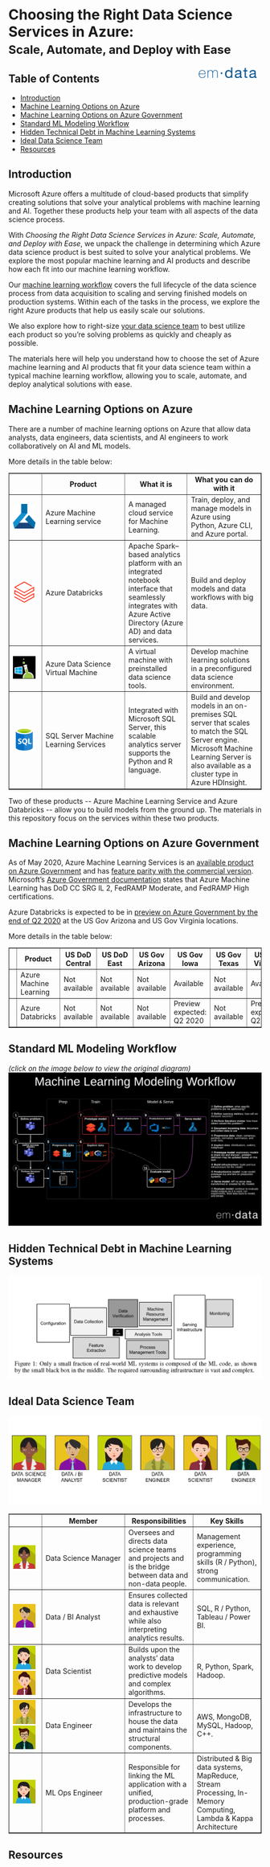 # Choosing the Right Data Science Services in Azure: <small><br>Scale, Automate, and Deploy with Ease</small>

<a href="https://emdata.ai"><img src="https://raw.githubusercontent.com/emdata-design/azure-data-science/master/assets/images/logo_emdata_300_blue.png" alt="emdata logo" align="right" width="115" vspace="1" hspace="10" /></a>

## Table of Contents
- [Introduction](#Introduction)
- [Machine Learning Options on Azure](#Machine-Learning-Options-on-Azure)
- [Machine Learning Options on Azure Government](#Machine-Learning-Options-on-Azure-Government)
- [Standard ML Modeling Workflow](#Standard-ML-Modeling-Workflow)
- [Hidden Technical Debt in Machine Learning Systems](#Hidden-Technical-Debt-in-Machine-Learning-Systems)
- [Ideal Data Science Team](#Ideal-Data-Science-Team)
- [Resources](#Resources)

<!-- Add axios -->
<script>


await fetch("https://azure.microsoft.com/en-us/global-infrastructure/services/get-async/", {
    "credentials": "include",
    "headers": {
        "Accept": "*/*",
        "Accept-Language": "en-US,en;q=0.5",
        "Content-Type": "application/x-www-form-urlencoded; charset=UTF-8",
        "X-Requested-With": "XMLHttpRequest"
    },
    "referrer": "https://azure.microsoft.com/en-us/global-infrastructure/services/?products=databricks&regions=usgov-non-regional,us-dod-central,us-dod-east,usgov-arizona,usgov-iowa,usgov-texas,usgov-virginia",
    "body": "RegionSlugs%5B%5D=usgov-non-regional&RegionSlugs%5B%5D=us-dod-central&RegionSlugs%5B%5D=us-dod-east&RegionSlugs%5B%5D=usgov-arizona&RegionSlugs%5B%5D=usgov-iowa&RegionSlugs%5B%5D=usgov-texas&RegionSlugs%5B%5D=usgov-virginia&ProductSlugs%5B%5D=databricks",
    "method": "POST",
    "mode": "cors"
}).then(function (response) {
	// The API call was successful
	return response.text();
}).then(function (html) {
	// This is the HTML from our response as a text string
	console.log(html);
}).catch(function (err) {
	// There was an error
	console.warn('Something went wrong.', err);
});
</script>

## Introduction
Microsoft Azure offers a multitude of cloud-based products that simplify creating solutions that solve your analytical problems with machine learning and AI. Together these products help your team with all aspects of the data science process.

With _Choosing the Right Data Science Services in Azure: Scale, Automate, and Deploy with Ease_, we unpack the challenge in determining which Azure data science product is best suited to solve your analytical problems. We explore the most popular machine learning and AI products and describe how each fit into our machine learning workflow.

Our <a href="https://www.lucidchart.com/documents/embeddedchart/acf9aa5d-a85f-4786-bf56-e49a88a63bac" target="_blank">machine learning workflow</a>
covers the full lifecycle of the data science process from data acquisition to scaling and serving finished models on production systems. Within each of the tasks in the process, we explore the right Azure products that help us easily scale our solutions.

We also explore how to right-size <a href="https://raw.githubusercontent.com/emdata-design/azure-data-science/master/assets/Ideal%20Data%20Science%20Team.png" target="_blank">your data science team</a> to best utilize each product so you’re solving problems as quickly and cheaply as possible.

The materials here will help you understand how to choose the set of Azure machine learning and AI products that fit your data science team within a typical machine learning workflow, allowing you to scale, automate, and deploy analytical solutions with ease.

##  Machine Learning Options on Azure
There are a number of machine learning options on Azure that allow data analysts, data engineers, data scientists, and AI engineers to work collaboratively on AI and ML models. 

More details in the table below:
<table cellspacing=0 border=1>
    <thead>
        <tr>
            <th width="50px"></th>
            <th width="150px">Product</th>
            <th min-width="50px">What it is</th>
            <th min-width="50px">What you can do with it</th>
        </tr>
    </thead>
    <tbody>
        <tr>
            <td><img src="assets/images/AML.png" width="45px"/></td>
            <td width="150px">Azure Machine Learning service</td>
            <td min-width="50px">A managed cloud service for Machine Learning.</td>
            <td min-width="50px">Train, deploy, and manage models in Azure using Python, Azure CLI, and Azure portal.</td>
        </tr>
        <tr>
            <td><img src="assets/images/Databricks.png" width="45px"/></td>
            <td width="150px">Azure Databricks</td>
            <td min-width="50px">Apache Spark–based analytics platform with an integrated notebook interface that seamlessly integrates with Azure Active Directory (Azure AD) and data services.</td>
            <td min-width="50px">Build and deploy models and data workflows with big data.</td>
        </tr>
        <tr>
            <td><img src="assets/images/DSVM.png" width="45px"/></td>
            <td width="150px">Azure Data Science Virtual Machine</td>
            <td min-width="50px">A virtual machine with preinstalled data science tools.</td>
            <td min-width="50px">Develop machine learning solutions in a preconfigured data science environment.</td>
        </tr>
        <tr>
            <td><img src="assets/images/SQL.png" width="45px"/></td>
            <td width="150px">SQL Server Machine Learning Services</td>
            <td min-width="50px">Integrated with Microsoft SQL Server, this scalable analytics server supports the Python and R language.</td>
            <td min-width="50px">Build and develop models in an on-premises SQL server that scales to match the SQL Server engine. Microsoft Machine Learning Server is also available as a cluster type in Azure HDInsight.</td>
        </tr>
    </tbody>
</table>

Two of these products -- Azure Machine Learning Service and Azure Databricks -- allow you to build models from the ground up. The materials in this repository focus on the services within these two products.

##  Machine Learning Options on Azure Government
As of May 2020, Azure Machine Learning Services is an [available product on Azure Government](https://azure.microsoft.com/en-us/global-infrastructure/services/?products=machine-learning-service&regions=usgov-non-regional,us-dod-central,us-dod-east,usgov-arizona,usgov-iowa,usgov-texas,usgov-virginia) and has [feature parity with the commercial version](https://devblogs.microsoft.com/azuregov/azure-government-releases-40-new-services-nearing-parity-with-azure-commercial/). Microsoft’s [Azure Government documentation](https://docs.microsoft.com/en-us/azure/azure-government/compliance/azure-services-in-fedramp-auditscope#azure-public-services-by-audit-scope) states that Azure Machine Learning has DoD CC SRG IL 2, FedRAMP Moderate, and FedRAMP High certifications.

Azure Databricks is expected to be in [preview on Azure Government by the end of Q2 2020](https://azure.microsoft.com/en-us/global-infrastructure/services/?products=databricks&regions=usgov-non-regional,us-dod-central,us-dod-east,usgov-arizona,usgov-iowa,usgov-texas,usgov-virginia) at the US Gov Arizona and US Gov Virginia locations.

More details in the table below:
<table cellspacing=0 border=1>
    <thead>
        <tr>
            <th width="50px"></th>
            <th width="150px">Product</th>
            <th min-width="50px">US DoD Central</th>
            <th min-width="50px">US DoD East</th>
            <th min-width="50px">US Gov Arizona</th>
            <th min-width="50px">US Gov Iowa</th>
            <th min-width="50px">US Gov Texas</th>
            <th min-width="50px">US Gov Virginia</th>
        </tr>
    </thead>
    <tbody>
        <tr>
            <td><img src="assets/images/AML.png" width="45px"/></td>
            <td width="150px">Azure Machine Learning</td>
            <td min-width="50px">Not available</td>
            <td min-width="50px">Not available</td>
            <td min-width="50px">Not available</td>
            <td min-width="50px">Available</td>
            <td min-width="50px">Not available</td>
            <td min-width="50px">Available</td>
        </tr>
        <tr>
            <td><img src="assets/images/Databricks.png" width="45px"/></td>
            <td width="150px">Azure Databricks </td>
            <td min-width="50px">Not available</td>
            <td min-width="50px">Not available</td>
            <td min-width="50px">Not available</td>
            <td min-width="50px">Preview expected: Q2 2020</td>
            <td min-width="50px">Not available</td>
            <td min-width="50px">Preview expected: Q2 2020</td>
        </tr>
    </tbody>
</table>

##  Standard ML Modeling Workflow
_(click on the image below to view the original diagram)_
[![Machine learning workflow](https://raw.githubusercontent.com/emdata-design/azure-data-science/master/assets/Standard%20ML%20Modeling%20Workflow.png)](https://www.lucidchart.com/documents/embeddedchart/acf9aa5d-a85f-4786-bf56-e49a88a63bac)

##  Hidden Technical Debt in Machine Learning Systems
![Hidden Technical Debt in Machine Learning Systems](https://raw.githubusercontent.com/emdata-design/azure-data-science/master/assets/Hidden%20Technical%20Debt%20in%20Machine%20Learning%20Systems.png)

##  Ideal Data Science Team
![Ideal Data Science Team](https://raw.githubusercontent.com/emdata-design/azure-data-science/master/assets/Ideal%20Data%20Science%20Team.png)

<table cellspacing=0 border=1>
    <thead>
        <tr>
            <th width="50px"></th>
            <th width="150px">Member</th>
            <th min-width="50px">Responsibilities</th>
            <th min-width="50px">Key Skills</th>
        </tr>
    </thead>
    <tr>
        <td><img src="assets/images/Project_Manager.jpg" width="45px"/></td>
        <td width="150px">Data Science Manager</td>
        <td min-width="50px">Oversees and directs data science teams and projects and is the bridge between data and non-data people.</td>
        <td min-width="50px">Management experience, programming skills (R / Python), strong communication.</td>
    </tr>
    <tr>
        <td><img src="assets/images/Data_BI_Analyst.jpg" width="45px"/></td>
        <td width="150px">Data / BI Analyst</td>
        <td min-width="50px">Ensures collected data is relevant and exhaustive while also interpreting analytics results.</td>
        <td min-width="50px">SQL, R / Python, Tableau / Power BI.</td>
    </tr>
    <tr>
        <td>
            <img src="assets/images/Data_Scientist_1.jpg" width="45px"/>
            <img src="assets/images/Data_Scientist_2.jpg" width="45px"/>
        </td>
        <td width="150px">Data Scientist</td>
        <td min-width="50px">Builds upon the analysts’ data work to develop predictive models and complex algorithms.</td>
        <td min-width="50px">R, Python, Spark, Hadoop.</td>
    </tr>
    <tr>
        <td>
            <img src="assets/images/Data_Engineer_1.jpg" width="45px"/>
            <img src="assets/images/Data_Engineer_2.jpg" width="45px"/>
        </td>
        <td width="150px">Data Engineer</td>
        <td min-width="50px">Develops the infrastructure to house the data and maintains the structural components.</td>
        <td min-width="50px">AWS, MongoDB, MySQL, Hadoop, C++.</td>
    </tr>
    <tr>
        <td><img src="assets/images/Data_Scientist_1.jpg" width="45px"/></td>
        <td min-width="50px">ML Ops Engineer</td>
        <td min-width="50px">Responsible for linking the ML application with a unified, production-grade platform and processes.</td>
        <td min-width="50px">Distributed & Big data systems, MapReduce, Stream Processing, In-Memory Computing, Lambda & Kappa Architecture</td>
    </tr>
</table>

##  Resources
